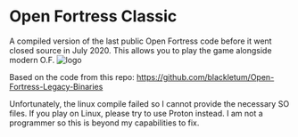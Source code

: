 
# Open Fortress Classic

A compiled version of the last public Open Fortress code before it went closed source in July 2020. This allows you to play the game alongside modern O.F.
![logo](https://i.imgur.com/Kxw0t1E.png)

Based on the code from this repo:
https://github.com/blackletum/Open-Fortress-Legacy-Binaries

Unfortunately, the linux compile failed so I cannot provide the necessary SO files. If you play on Linux, please try to use Proton instead. I am not a programmer so this is beyond my capabilities to fix. 
